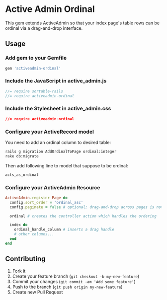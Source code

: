 # Active Admin Ordinal

This gem extends ActiveAdmin so that your index page's table rows can be 
ordinal via a drag-and-drop interface.

## Usage

### Add gem to your Gemfile

```ruby
gem 'activeadmin-ordinal'
```

### Include the JavaScript in active_admin.js

```javascript
//= require sortable-rails
//= require activeadmin-ordinal
```

### Include the Stylesheet in active_admin.css
```css
//= require activeadmin-ordinal
```

### Configure your ActiveRecord model
You need to add an ordinal column to desired table:
```bash
rails g migration AddOrdinalToPage ordinal:integer
rake db:migrate
```

Then add following line to model that suppose to be ordinal:
```ruby
acts_as_ordinal
```

### Configure your ActiveAdmin Resource

```ruby
ActiveAdmin.register Page do
  config.sort_order = 'ordinal_asc'
  config.paginate = false # optional; drag-and-drop across pages is not supported

  ordinal # creates the controller action which handles the ordering

  index do
    ordinal_handle_column # inserts a drag handle
    # other columns...
  end
end
```

## Contributing

1. Fork it
2. Create your feature branch (`git checkout -b my-new-feature`)
3. Commit your changes (`git commit -am 'Add some feature'`)
4. Push to the branch (`git push origin my-new-feature`)
5. Create new Pull Request
